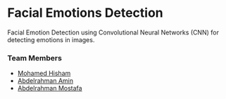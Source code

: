 # Facial Emotions Detection

Facial Emotion Detection using Convolutional Neural Networks (CNN) for detecting emotions in images.

### Team Members
* [Mohamed Hisham](https://github.com/MH0386)
* [Abdelrahman Amin](https://github.com/Abdelrahman-Amen)
* [Abdelrahman Mostafa](https://github.com/Eng-Abdelrahman-Mostafa-Mohamed)
